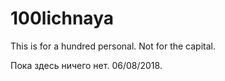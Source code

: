 # 100lichnaya
This is for a hundred personal. Nоt for the capital.

Пока здесь ничего нет. 06/08/2018.
